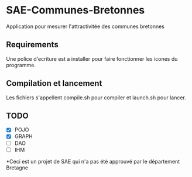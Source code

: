 # SAE-Communes-Bretonnes

Application pour mesurer l'attractivitée des communes bretonnes

## Requirements

Une police d'ecriture est a installer pour faire fonctionner les icones du programme.

## Compilation et lancement
Les fichiers s'appellent compile.sh pour compiler et launch.sh pour lancer.

## TODO

* [X] POJO
* [X] GRAPH
* [ ] DAO
* [ ] IHM

*Ceci est un projet de SAE qui n'a pas été approuvé par le département Bretagne
